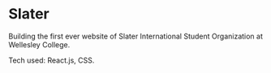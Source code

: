 # Slater

Building the first ever website of Slater International Student Organization at Wellesley College.

Tech used: React.js, CSS.
